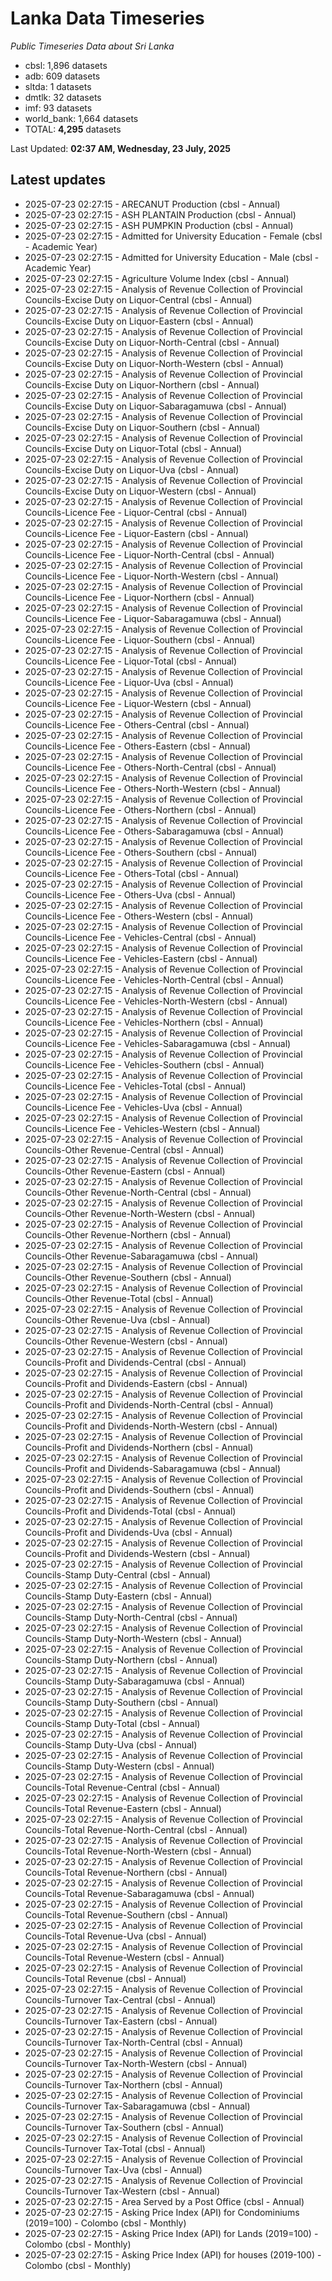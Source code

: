 # Lanka Data Timeseries
*Public Timeseries Data about Sri Lanka*

* cbsl: 1,896 datasets
* adb: 609 datasets
* sltda: 1 datasets
* dmtlk: 32 datasets
* imf: 93 datasets
* world_bank: 1,664 datasets
* TOTAL: **4,295** datasets

Last Updated: **02:37 AM, Wednesday, 23 July, 2025**

## Latest updates

* 2025-07-23 02:27:15 - ARECANUT Production (cbsl - Annual)
* 2025-07-23 02:27:15 - ASH PLANTAIN Production (cbsl - Annual)
* 2025-07-23 02:27:15 - ASH PUMPKIN Production (cbsl - Annual)
* 2025-07-23 02:27:15 - Admitted for University Education - Female (cbsl - Academic Year)
* 2025-07-23 02:27:15 - Admitted for University Education - Male (cbsl - Academic Year)
* 2025-07-23 02:27:15 - Agriculture Volume Index (cbsl - Annual)
* 2025-07-23 02:27:15 - Analysis of Revenue Collection of Provincial Councils-Excise Duty on Liquor-Central (cbsl - Annual)
* 2025-07-23 02:27:15 - Analysis of Revenue Collection of Provincial Councils-Excise Duty on Liquor-Eastern (cbsl - Annual)
* 2025-07-23 02:27:15 - Analysis of Revenue Collection of Provincial Councils-Excise Duty on Liquor-North-Central (cbsl - Annual)
* 2025-07-23 02:27:15 - Analysis of Revenue Collection of Provincial Councils-Excise Duty on Liquor-North-Western (cbsl - Annual)
* 2025-07-23 02:27:15 - Analysis of Revenue Collection of Provincial Councils-Excise Duty on Liquor-Northern (cbsl - Annual)
* 2025-07-23 02:27:15 - Analysis of Revenue Collection of Provincial Councils-Excise Duty on Liquor-Sabaragamuwa (cbsl - Annual)
* 2025-07-23 02:27:15 - Analysis of Revenue Collection of Provincial Councils-Excise Duty on Liquor-Southern (cbsl - Annual)
* 2025-07-23 02:27:15 - Analysis of Revenue Collection of Provincial Councils-Excise Duty on Liquor-Total (cbsl - Annual)
* 2025-07-23 02:27:15 - Analysis of Revenue Collection of Provincial Councils-Excise Duty on Liquor-Uva (cbsl - Annual)
* 2025-07-23 02:27:15 - Analysis of Revenue Collection of Provincial Councils-Excise Duty on Liquor-Western (cbsl - Annual)
* 2025-07-23 02:27:15 - Analysis of Revenue Collection of Provincial Councils-Licence Fee - Liquor-Central (cbsl - Annual)
* 2025-07-23 02:27:15 - Analysis of Revenue Collection of Provincial Councils-Licence Fee - Liquor-Eastern (cbsl - Annual)
* 2025-07-23 02:27:15 - Analysis of Revenue Collection of Provincial Councils-Licence Fee - Liquor-North-Central (cbsl - Annual)
* 2025-07-23 02:27:15 - Analysis of Revenue Collection of Provincial Councils-Licence Fee - Liquor-North-Western (cbsl - Annual)
* 2025-07-23 02:27:15 - Analysis of Revenue Collection of Provincial Councils-Licence Fee - Liquor-Northern (cbsl - Annual)
* 2025-07-23 02:27:15 - Analysis of Revenue Collection of Provincial Councils-Licence Fee - Liquor-Sabaragamuwa (cbsl - Annual)
* 2025-07-23 02:27:15 - Analysis of Revenue Collection of Provincial Councils-Licence Fee - Liquor-Southern (cbsl - Annual)
* 2025-07-23 02:27:15 - Analysis of Revenue Collection of Provincial Councils-Licence Fee - Liquor-Total (cbsl - Annual)
* 2025-07-23 02:27:15 - Analysis of Revenue Collection of Provincial Councils-Licence Fee - Liquor-Uva (cbsl - Annual)
* 2025-07-23 02:27:15 - Analysis of Revenue Collection of Provincial Councils-Licence Fee - Liquor-Western (cbsl - Annual)
* 2025-07-23 02:27:15 - Analysis of Revenue Collection of Provincial Councils-Licence Fee - Others-Central (cbsl - Annual)
* 2025-07-23 02:27:15 - Analysis of Revenue Collection of Provincial Councils-Licence Fee - Others-Eastern (cbsl - Annual)
* 2025-07-23 02:27:15 - Analysis of Revenue Collection of Provincial Councils-Licence Fee - Others-North-Central (cbsl - Annual)
* 2025-07-23 02:27:15 - Analysis of Revenue Collection of Provincial Councils-Licence Fee - Others-North-Western (cbsl - Annual)
* 2025-07-23 02:27:15 - Analysis of Revenue Collection of Provincial Councils-Licence Fee - Others-Northern (cbsl - Annual)
* 2025-07-23 02:27:15 - Analysis of Revenue Collection of Provincial Councils-Licence Fee - Others-Sabaragamuwa (cbsl - Annual)
* 2025-07-23 02:27:15 - Analysis of Revenue Collection of Provincial Councils-Licence Fee - Others-Southern (cbsl - Annual)
* 2025-07-23 02:27:15 - Analysis of Revenue Collection of Provincial Councils-Licence Fee - Others-Total (cbsl - Annual)
* 2025-07-23 02:27:15 - Analysis of Revenue Collection of Provincial Councils-Licence Fee - Others-Uva (cbsl - Annual)
* 2025-07-23 02:27:15 - Analysis of Revenue Collection of Provincial Councils-Licence Fee - Others-Western (cbsl - Annual)
* 2025-07-23 02:27:15 - Analysis of Revenue Collection of Provincial Councils-Licence Fee - Vehicles-Central (cbsl - Annual)
* 2025-07-23 02:27:15 - Analysis of Revenue Collection of Provincial Councils-Licence Fee - Vehicles-Eastern (cbsl - Annual)
* 2025-07-23 02:27:15 - Analysis of Revenue Collection of Provincial Councils-Licence Fee - Vehicles-North-Central (cbsl - Annual)
* 2025-07-23 02:27:15 - Analysis of Revenue Collection of Provincial Councils-Licence Fee - Vehicles-North-Western (cbsl - Annual)
* 2025-07-23 02:27:15 - Analysis of Revenue Collection of Provincial Councils-Licence Fee - Vehicles-Northern (cbsl - Annual)
* 2025-07-23 02:27:15 - Analysis of Revenue Collection of Provincial Councils-Licence Fee - Vehicles-Sabaragamuwa (cbsl - Annual)
* 2025-07-23 02:27:15 - Analysis of Revenue Collection of Provincial Councils-Licence Fee - Vehicles-Southern (cbsl - Annual)
* 2025-07-23 02:27:15 - Analysis of Revenue Collection of Provincial Councils-Licence Fee - Vehicles-Total (cbsl - Annual)
* 2025-07-23 02:27:15 - Analysis of Revenue Collection of Provincial Councils-Licence Fee - Vehicles-Uva (cbsl - Annual)
* 2025-07-23 02:27:15 - Analysis of Revenue Collection of Provincial Councils-Licence Fee - Vehicles-Western (cbsl - Annual)
* 2025-07-23 02:27:15 - Analysis of Revenue Collection of Provincial Councils-Other Revenue-Central (cbsl - Annual)
* 2025-07-23 02:27:15 - Analysis of Revenue Collection of Provincial Councils-Other Revenue-Eastern (cbsl - Annual)
* 2025-07-23 02:27:15 - Analysis of Revenue Collection of Provincial Councils-Other Revenue-North-Central (cbsl - Annual)
* 2025-07-23 02:27:15 - Analysis of Revenue Collection of Provincial Councils-Other Revenue-North-Western (cbsl - Annual)
* 2025-07-23 02:27:15 - Analysis of Revenue Collection of Provincial Councils-Other Revenue-Northern (cbsl - Annual)
* 2025-07-23 02:27:15 - Analysis of Revenue Collection of Provincial Councils-Other Revenue-Sabaragamuwa (cbsl - Annual)
* 2025-07-23 02:27:15 - Analysis of Revenue Collection of Provincial Councils-Other Revenue-Southern (cbsl - Annual)
* 2025-07-23 02:27:15 - Analysis of Revenue Collection of Provincial Councils-Other Revenue-Total (cbsl - Annual)
* 2025-07-23 02:27:15 - Analysis of Revenue Collection of Provincial Councils-Other Revenue-Uva (cbsl - Annual)
* 2025-07-23 02:27:15 - Analysis of Revenue Collection of Provincial Councils-Other Revenue-Western (cbsl - Annual)
* 2025-07-23 02:27:15 - Analysis of Revenue Collection of Provincial Councils-Profit and Dividends-Central (cbsl - Annual)
* 2025-07-23 02:27:15 - Analysis of Revenue Collection of Provincial Councils-Profit and Dividends-Eastern (cbsl - Annual)
* 2025-07-23 02:27:15 - Analysis of Revenue Collection of Provincial Councils-Profit and Dividends-North-Central (cbsl - Annual)
* 2025-07-23 02:27:15 - Analysis of Revenue Collection of Provincial Councils-Profit and Dividends-North-Western (cbsl - Annual)
* 2025-07-23 02:27:15 - Analysis of Revenue Collection of Provincial Councils-Profit and Dividends-Northern (cbsl - Annual)
* 2025-07-23 02:27:15 - Analysis of Revenue Collection of Provincial Councils-Profit and Dividends-Sabaragamuwa (cbsl - Annual)
* 2025-07-23 02:27:15 - Analysis of Revenue Collection of Provincial Councils-Profit and Dividends-Southern (cbsl - Annual)
* 2025-07-23 02:27:15 - Analysis of Revenue Collection of Provincial Councils-Profit and Dividends-Total (cbsl - Annual)
* 2025-07-23 02:27:15 - Analysis of Revenue Collection of Provincial Councils-Profit and Dividends-Uva (cbsl - Annual)
* 2025-07-23 02:27:15 - Analysis of Revenue Collection of Provincial Councils-Profit and Dividends-Western (cbsl - Annual)
* 2025-07-23 02:27:15 - Analysis of Revenue Collection of Provincial Councils-Stamp Duty-Central (cbsl - Annual)
* 2025-07-23 02:27:15 - Analysis of Revenue Collection of Provincial Councils-Stamp Duty-Eastern (cbsl - Annual)
* 2025-07-23 02:27:15 - Analysis of Revenue Collection of Provincial Councils-Stamp Duty-North-Central (cbsl - Annual)
* 2025-07-23 02:27:15 - Analysis of Revenue Collection of Provincial Councils-Stamp Duty-North-Western (cbsl - Annual)
* 2025-07-23 02:27:15 - Analysis of Revenue Collection of Provincial Councils-Stamp Duty-Northern (cbsl - Annual)
* 2025-07-23 02:27:15 - Analysis of Revenue Collection of Provincial Councils-Stamp Duty-Sabaragamuwa (cbsl - Annual)
* 2025-07-23 02:27:15 - Analysis of Revenue Collection of Provincial Councils-Stamp Duty-Southern (cbsl - Annual)
* 2025-07-23 02:27:15 - Analysis of Revenue Collection of Provincial Councils-Stamp Duty-Total (cbsl - Annual)
* 2025-07-23 02:27:15 - Analysis of Revenue Collection of Provincial Councils-Stamp Duty-Uva (cbsl - Annual)
* 2025-07-23 02:27:15 - Analysis of Revenue Collection of Provincial Councils-Stamp Duty-Western (cbsl - Annual)
* 2025-07-23 02:27:15 - Analysis of Revenue Collection of Provincial Councils-Total Revenue-Central (cbsl - Annual)
* 2025-07-23 02:27:15 - Analysis of Revenue Collection of Provincial Councils-Total Revenue-Eastern (cbsl - Annual)
* 2025-07-23 02:27:15 - Analysis of Revenue Collection of Provincial Councils-Total Revenue-North-Central (cbsl - Annual)
* 2025-07-23 02:27:15 - Analysis of Revenue Collection of Provincial Councils-Total Revenue-North-Western (cbsl - Annual)
* 2025-07-23 02:27:15 - Analysis of Revenue Collection of Provincial Councils-Total Revenue-Northern (cbsl - Annual)
* 2025-07-23 02:27:15 - Analysis of Revenue Collection of Provincial Councils-Total Revenue-Sabaragamuwa (cbsl - Annual)
* 2025-07-23 02:27:15 - Analysis of Revenue Collection of Provincial Councils-Total Revenue-Southern (cbsl - Annual)
* 2025-07-23 02:27:15 - Analysis of Revenue Collection of Provincial Councils-Total Revenue-Uva (cbsl - Annual)
* 2025-07-23 02:27:15 - Analysis of Revenue Collection of Provincial Councils-Total Revenue-Western (cbsl - Annual)
* 2025-07-23 02:27:15 - Analysis of Revenue Collection of Provincial Councils-Total Revenue (cbsl - Annual)
* 2025-07-23 02:27:15 - Analysis of Revenue Collection of Provincial Councils-Turnover Tax-Central (cbsl - Annual)
* 2025-07-23 02:27:15 - Analysis of Revenue Collection of Provincial Councils-Turnover Tax-Eastern (cbsl - Annual)
* 2025-07-23 02:27:15 - Analysis of Revenue Collection of Provincial Councils-Turnover Tax-North-Central (cbsl - Annual)
* 2025-07-23 02:27:15 - Analysis of Revenue Collection of Provincial Councils-Turnover Tax-North-Western (cbsl - Annual)
* 2025-07-23 02:27:15 - Analysis of Revenue Collection of Provincial Councils-Turnover Tax-Northern (cbsl - Annual)
* 2025-07-23 02:27:15 - Analysis of Revenue Collection of Provincial Councils-Turnover Tax-Sabaragamuwa (cbsl - Annual)
* 2025-07-23 02:27:15 - Analysis of Revenue Collection of Provincial Councils-Turnover Tax-Southern (cbsl - Annual)
* 2025-07-23 02:27:15 - Analysis of Revenue Collection of Provincial Councils-Turnover Tax-Total (cbsl - Annual)
* 2025-07-23 02:27:15 - Analysis of Revenue Collection of Provincial Councils-Turnover Tax-Uva (cbsl - Annual)
* 2025-07-23 02:27:15 - Analysis of Revenue Collection of Provincial Councils-Turnover Tax-Western (cbsl - Annual)
* 2025-07-23 02:27:15 - Area Served by a Post Office (cbsl - Annual)
* 2025-07-23 02:27:15 - Asking Price Index (API) for Condominiums (2019=100) - Colombo (cbsl - Monthly)
* 2025-07-23 02:27:15 - Asking Price Index (API) for Lands (2019=100) - Colombo (cbsl - Monthly)
* 2025-07-23 02:27:15 - Asking Price Index (API) for houses (2019-100) - Colombo (cbsl - Monthly)